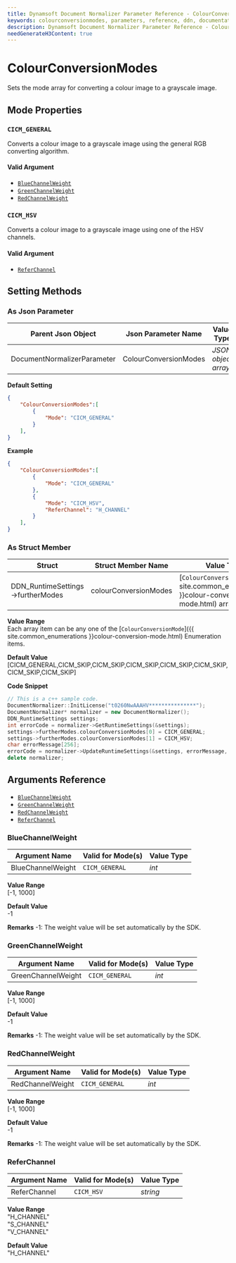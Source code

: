 ```yaml
---
title: Dynamsoft Document Normalizer Parameter Reference - ColourConversionModes
keywords: colourconversionmodes, parameters, reference, ddn, documentation
description: Dynamsoft Document Normalizer Parameter Reference - ColourConversionModes
needGenerateH3Content: true
---
```


# ColourConversionModes
Sets the mode array for converting a colour image to a grayscale image.


## Mode Properties

### `CICM_GENERAL`
Converts a colour image to a grayscale image using the general RGB converting algorithm.

#### Valid Argument
- [`BlueChannelWeight`](#bluechannelweight)
- [`GreenChannelWeight`](#greenchannelweight)
- [`RedChannelWeight`](#redchannelweight)


### `CICM_HSV`
Converts a colour image to a grayscale image using one of the HSV channels.

#### Valid Argument
- [`ReferChannel`](#referchannel)

## Setting Methods
### As Json Parameter

| Parent Json Object | Json Parameter Name | Value Type | 
| ------------------ | ------------------- | ---------- |
| DocumentNormalizerParameter | ColourConversionModes | *JSON object array* |

**Default Setting**   
```json
{
    "ColourConversionModes":[
        {
            "Mode": "CICM_GENERAL"
        }
    ],
}
```

**Example**  
```json
{
    "ColourConversionModes":[
        {
            "Mode": "CICM_GENERAL"
        },
        {
            "Mode": "CICM_HSV",
            "ReferChannel": "H_CHANNEL"
        }
    ],
}
```

### As Struct Member

| Struct | Struct Member Name | Value Type | 
| ------ | ------------------ | ---------- |
| DDN_RuntimeSettings->furtherModes | colourConversionModes | [`ColourConversionMode`]({{ site.common_enumerations }}colour-conversion-mode.html) array |

**Value Range**    
    Each array item can be any one of the [`ColourConversionMode`]({{ site.common_enumerations }}colour-conversion-mode.html) Enumeration items.

**Default Value**   
    [CICM_GENERAL,CICM_SKIP,CICM_SKIP,CICM_SKIP,CICM_SKIP,CICM_SKIP,CICM_SKIP,CICM_SKIP]

**Code Snippet**  
```cpp
// This is a c++ sample code.
DocumentNormalizer::InitLicense("t0260NwAAAHV***************");
DocumentNormalizer* normalizer = new DocumentNormalizer();
DDN_RuntimeSettings settings;
int errorCode = normalizer->GetRuntimeSettings(&settings);
settings->furtherModes.colourConversionModes[0] = CICM_GENERAL;
settings->furtherModes.colourConversionModes[1] = CICM_HSV;
char errorMessage[256];
errorCode = normalizer->UpdateRuntimeSettings(&settings, errorMessage, 256);
delete normalizer;
```

## Arguments Reference   
- [`BlueChannelWeight`](#bluechannelweight)
- [`GreenChannelWeight`](#greenchannelweight)
- [`RedChannelWeight`](#redchannelweight)
- [`ReferChannel`](#referchannel)


### BlueChannelWeight

| Argument Name| Valid for Mode(s) | Value Type|
| ------------ | ----------------- | --------- |
| BlueChannelWeight | `CICM_GENERAL` | *int* |

**Value Range**    
    [-1, 1000]

**Default Value**   
    -1

**Remarks**
-1: The weight value will be set automatically by the SDK.

### GreenChannelWeight

| Argument Name| Valid for Mode(s) | Value Type|
| ------------ | ----------------- | --------- |
| GreenChannelWeight | `CICM_GENERAL` | *int* |

**Value Range**    
    [-1, 1000]

**Default Value**   
    -1

**Remarks**
-1: The weight value will be set automatically by the SDK.

### RedChannelWeight

| Argument Name| Valid for Mode(s) | Value Type|
| ------------ | ----------------- | --------- |
| RedChannelWeight | `CICM_GENERAL` | *int* |

**Value Range**    
    [-1, 1000]

**Default Value**   
    -1

**Remarks**
-1: The weight value will be set automatically by the SDK.

### ReferChannel

| Argument Name| Valid for Mode(s) | Value Type|
| ------------ | ----------------- | --------- |
| ReferChannel | `CICM_HSV` | *string* |

**Value Range**    
    "H_CHANNEL"   
    "S_CHANNEL"  
    "V_CHANNEL"

**Default Value**   
    "H_CHANNEL" 

